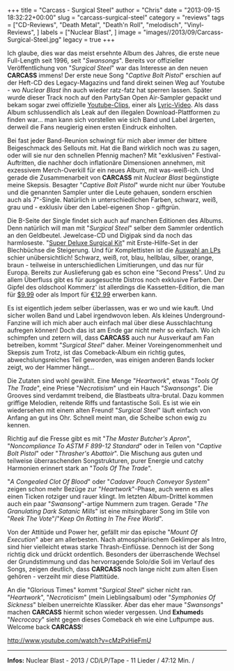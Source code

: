 +++
title = "Carcass - Surgical Steel"
author = "Chris"
date = "2013-09-15 18:32:22+00:00"
slug = "carcass-surgical-steel"
category = "reviews"
tags = ["CD-Reviews", "Death Metal", "Death'n Roll", "melodisch", "Vinyl-Reviews", ]
labels = ["Nuclear Blast", ]
image = "images//2013/09/Carcass-Surgical-Steel.jpg"
legacy = true
+++

Ich glaube, dies war das meist ersehnte Album des Jahres, die erste neue Full-Length seit 1996, seit "_Swansongs_". Bereits vor offizieller Veröffentlichung von "_Surgical Steel_" war das Interesse an den neuen **CARCASS** immens! Der erste neue Song "_Captive Bolt Pistol_" erschien auf der Heft-CD des Legacy-Magazins und fand direkt seinen Weg auf Youtube - wo _Nuclear Blast_ ihn auch wieder ratz-fatz hat sperren lassen. Später wurde dieser Track noch auf den PartySan Open Air-Sampler gepackt und bekam sogar zwei offizielle <a href="http://www.youtube.com/watch?v=nSsrKl6HtAw">Youtube-Clips</a>, einer als <a href="http://www.youtube.com/watch?v=d3fRKGD2GW0">Lyric-Video</a>. Als dass Album schlussendlich als Leak auf den illegalen Download-Plattformen zu finden war... man kann sich vorstellen wie sich Band und Label ärgerten, derweil die Fans neugierig einen ersten Eindruck einholten.

Bei fast jeder Band-Reunion schwingt für mich aber immer der bittere Beigeschmack des Sellouts mit. Hat die Band wirklich noch was zu sagen, oder will sie nur den schnellen Pfennig machen? Mit "exklusiven" Festival-Auftritten, die nachher doch inflationäre Dimensionen annehmen, mit exzessivem Merch-Overkill für ein neues Album, mit was-weiß-ich. Und gerade die Zusammenarbeit von **CARCASS** mit _Nuclear Blast_ begünstigte meine Skepsis. Besagter "_Captive Bolt Pistol_" wurde nicht nur über Youtube und die genannten Sampler unter die Leute gehauen, sondern erschien auch als 7"-Single. Natürlich in unterschiedlichen Farben, schwarz, weiß, grau und - exklusiv über den Label-eigenen Shop - giftgrün.

Die B-Seite der Single findet sich auch auf manchen Editionen des Albums. Denn natürlich will man mit "_Surgical Steel_" selber dem Sammler ordentlich an den Geldbeutel. Jewelcase-CD und Digipak sind da noch das harmloseste. "<a href="http://www.theprp.com/2013/07/24/news/carcass-to-release-limited-edition-first-aid-kit-with-surgical-steel-box-set/">Super Deluxe Surgical Kit</a>" mit Erste-Hilfe-Set in der Blechbüchse die Steigerung. Und für Komplettisten ist die <a href="http://www.nuclearblast.de/de/shop/artikel/gruppen/51000.1.nuclearblast.html?article_group_sort_type_handle=rank&amp;custom_keywords=surgical%20steel">Auswahl an LPs</a> schier unübersichtlich! Schwarz, weiß, rot, blau, hellblau, silber, orange, braun - teilweise in unterschiedlichen Limitierungen, und das nur für Europa. Bereits zur Auslieferung gab es schon eine "Second Press". Und zu allem Überfluss gibt es für ausgesuchte Distros noch exklusive Farben.
Der Gipfel des oldschool Kommerz' ist allerdings die Kassetten-Edition, die man für <a href="http://shop.nuclearblast.com/en/products/sound/cassette/cassette/carcass-surgical-steel-preorder-green-cassette-tape-.html">$9.99</a> oder als Import für <a href="http://www.nuclearblast.de/de/produkte/tontraeger/cassette/cassette/carcass-surgical-steel-green-cassette-us-import.html">€12,99</a> erwerben kann.

Es ist eigentlich jedem selber überlassen, was er wo und wie kauft. Und sicher wollen Band und Label irgendwovon leben. Als kleines Underground-Fanzine will ich mich aber auch einfach mal über diese Ausschlachtung aufregen können! Doch das ist am Ende gar nicht mehr so einfach. Wo ich schimpfen und zetern will, dass **CARCASS** auch nur Ausverkauf am Fan betreiben, kommt "_Surgical Steel_" daher. Meiner Voreingenommenheit und Skepsis zum Trotz, ist das Comeback-Album ein richtig gutes, abwechslungsreiches Teil geworden, was einigen anderen Bands locker zeigt, wo der Hammer hängt...

Die Zutaten sind wohl gewählt. Eine Menge "_Heartwork_", etwas "_Tools Of The Trade_", eine Priese "_Necrotisism_" und ein Hauch "_Swansongs_". Die Grooves sind verdammt treibend, die Blastbeats ultra-brutal. Dazu kommen griffige Melodien, reitende Riffs und fantastische Soli. Es ist wie ein wiedersehen mit einem alten Freund! "_Surgical Steel_" läuft einfach von Anfang an gut ins Ohr. Schnell meint man, die Scheibe schon ewig zu kennen.

Richtig auf die Fresse gibt es mit "_The Master Butcher's Apron_", "_Noncompliance To ASTM F 899-12 Standard_" oder in Teilen von "_Captive Bolt Pistol_" oder "_Thrasher's Abattoir_". Die Mischung aus guten und teilweise überraschenden Songstrukturen, purer Energie und catchy Harmonien erinnert stark an "_Tools Of The Trade_".

"_A Congealed Clot Of Blood_" oder "_Cadaver Pouch Conveyor System_" zeigen schon mehr Bezüge zur "_Heartwork_"-Phase, auch wenn es alles einen Ticken rotziger und rauer klingt. Im letzten Album-Drittel kommen auch ein paar "_Swansong_"-artige Nummern zum tragen. Gerade "_The Granulating Dark Satanic Mills_" ist eine mitsingbarer Song im Stile von "_Reek The Vote_"/"_Keep On Rotting In The Free World_".

Von der Attitüde und Power her, gefällt mir das epische "_Mount Of Execution_" aber am allerbesten. Nach atmosphärischem Geklimper als Intro, sind hier vielleicht etwas starke Thrash-Einflüsse. Dennoch ist der Song richtig dick und drückt ordentlich. Besonders der überraschende Wechsel der Grundstimmung und das hervorragende Solo/die Soli im Verlauf des Songs, zeigen deutlich, dass **CARCASS** noch lange nicht zum alten Eisen gehören - verzeiht mir diese Plattitüde.

An die "Glorious Times" kommt "_Surgical Steel_" sicher nicht ran. "_Heartwork_", "_Necroticism_" (mein Lieblingsalbum) oder "_Symphonies Of Sickness_" bleiben unerreichte Klassiker. Aber das eher maue "_Swansongs_" machen **CARCASS** hiermit schon wieder vergessen. Und **Exhumed**s "_Necrocacy_" sieht gegen dieses Comeback eh wie eine Luftpumpe aus. Welcome back **CARCASS**!

http://www.youtube.com/watch?v=cMzPxHieFmU



---
**Infos:**
Nuclear Blast - 2013 / 
CD/LP/Tape - 11 Lieder / 47:12 Min. / 
